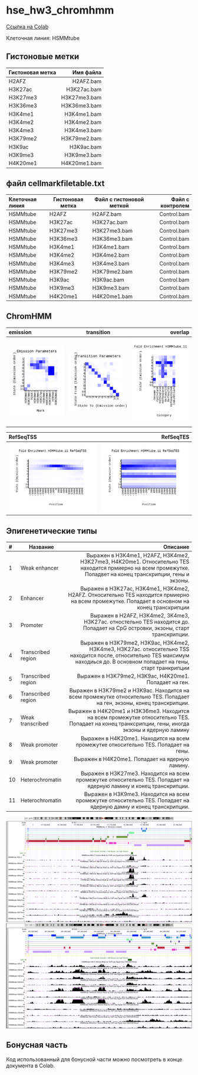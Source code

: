 # hse_hw3_chromhmm
 [Ссылка на Colab](https://colab.research.google.com/drive/13ykNGSVjeX2dN_2xc_9P-kEOhM4_X_WT?usp=sharing)
 
Клеточная линия: HSMMtube

## Гистоновые метки

|Гистоновая метка|Имя файла|
|:--|--:|
|H2AFZ|H2AFZ.bam|
|H3K27ac|H3K27ac.bam|
|H3K27me3|H3K27me3.bam|
|H3K36me3|H3K36me3.bam|
|H3K4me1|H3K4me1.bam|
|H3K4me2|H3K4me2.bam|
|H3K4me3|H3K4me3.bam|
|H3K79me2|H3K79me2.bam|
|H3K9ac|H3K9ac.bam|
|H3K9me3|H3K9me3.bam|
|H4K20me1|H4K20me1.bam|

## файл cellmarkfiletable.txt
|Клеточная линия |	Гистоновая метка	| Файл с гистоновой меткой |	Файл с контролем |
|:--|--|--|--:|
|HSMMtube	|H2AFZ	|H2AFZ.bam|	Control.bam|
|HSMMtube |	H3K27ac	|	H3K27ac.bam |	Control.bam|
|HSMMtube |	H3K27me3 |	H3K27me3.bam |	Control.bam|
|HSMMtube |	H3K36me3	|	H3K36me3.bam |	Control.bam|
|HSMMtube |	H3K4me1 |	H3K4me1.bam |	Control.bam|
|HSMMtube |	H3K4me2	|	H3K4me2.bam |	Control.bam|
|HSMMtube |	H3K4me3 |	H3K4me3.bam |	Control.bam|
|HSMMtube	| H3K79me2 |	H3K79me2.bam |	Control.bam|
|HSMMtube |	H3K9ac |	H3K9ac.bam |	Control.bam|
|HSMMtube	| H3K9me3 |	H3K9me3.bam |	Control.bam|
|HSMMtube	| H4K20me1 |	H4K20me1.bam |	Control.bam|

## ChromHMM
| emission | transition | overlap |
|:--|--|--:|
|![](https://github.com/alkmnd/hse_hw3_chromhmm/blob/main/data/emissions_11.png)|![](https://github.com/alkmnd/hse_hw3_chromhmm/blob/main/data/transitions_11.png)|![](https://github.com/alkmnd/hse_hw3_chromhmm/blob/main/data/HSMMtube_11_overlap.png)|

|RefSeqTSS|RefSeqTES|
|:--|--:|
|![](https://github.com/alkmnd/hse_hw3_chromhmm/blob/main/data/HSMMtube_11_RefSeqTSS_neighborhood.png)|![](https://github.com/alkmnd/hse_hw3_chromhmm/blob/main/data/HSMMtube_11_RefSeqTES_neighborhood.png)|

## Эпигенетические типы 
|#|Название|Описание |
|:--|--|--:|
|1|Weak enhancer|Выражен в H3K4me1, H2AFZ, H3K4me2, H3K27me3, H4K20me1. Относительно TES находится прмиерно на всем промежутке. Попадвет на конец транскрипции, гены и экзоны. |
|2|Enhancer|Выражен в H3K27ac, H3K4me1, H3K4me2, H2AFZ. Относительно TES находится прмиерно на всем промежутке. Попадает в основном на конец транскрипции|
|3|Promoter|Выражен в H2AFZ, H3K4me2, 3K4me3, H3K27ac. отностельно TES находится до. Попадает на CpG островки, экзоны, старт транскрипции. |
|4|Transcribed region|Выражен в H3K79me2, H3K9ac, H3K4me2, H3K4me3, H3K27ac. относительно TSS находится после, относительно TES максимум находиься до. В основном попадает на гены, старт транкрипции|
|5|Transcribed region|Выражен в H3K79me2, H3K9ac, H4K20me1. Попадает на ген.|
|6|Transcribed region|Выражен в H3K79me2 и H3K9ac. Находится на всем промежутке относительно TES. Попадает на ген, экзоны, конец транскрипции.|
|7|Weak transcribed|Выражен в H4K20me1 и H3K36me3. Находится на всем промежутке относительно TES. Попадает на конец транксрипции, гены, иногда экзоны и ядерную ламину|
|8|Weak promoter|Выражен в H4K20me1. Находится на всем промежутке относительно TES. Попадает на гены. |
|9|Weak promoter|Выражен в H4K20me1. Попадает на ядерную ламину. |
|10|Heterochromatin|Выражен в H3K27me3. Находится на всем промежутке относительно TES. Попадает на ядерную ламину и конец транскрипции. |
|11|Heterochromatin|Выражен в H3K9me3.  Находится на всем промежутке относительно TES. Попадает на ядерную дамну и конец транскрипции.|

![](https://github.com/alkmnd/hse_hw3_chromhmm/blob/main/data/1.png)
![](https://github.com/alkmnd/hse_hw3_chromhmm/blob/main/data/2.png)

## Бонусная часть
Код использованный для бонусной части можно посмотреть в конце документа в Colab.
